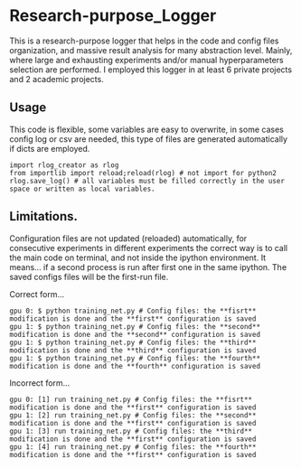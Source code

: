# Research-purpose_Logger
This is a research-purpose logger that helps in the code and config files organization, and massive result analysis for many abstraction level. Mainly, where large and exhausting experiments and/or manual hyperparameters selection are performed. I employed this logger in at least 6 private projects and 2 academic projects.


## Usage

This code is flexible, some variables are easy to overwrite, in some cases config log or csv are needed, this type of files are generated automatically if dicts are employed.


```
import rlog_creator as rlog
from importlib import reload;reload(rlog) # not import for python2
rlog.save_log() # all variables must be filled correctly in the user space or written as local variables.
```

## Limitations.
Configuration files are not updated (reloaded) automatically, for consecutive experiments in different experiments the correct way is to call the main code on terminal, and not inside the ipython environment. It means... if a second process is run after first one in the same ipython. The saved configs files will be the first-run file.

Correct form...

```
gpu 0: $ python training_net.py # Config files: the **fisrt** modification is done and the **first** configuration is saved
gpu 1: $ python training_net.py # Config files: the **second** modification is done and the **second** configuration is saved
gpu 1: $ python training_net.py # Config files: the **third** modification is done and the **third** configuration is saved
gpu 1: $ python training_net.py # Config files: the **fourth** modification is done and the **fourth** configuration is saved
```

Incorrect form...

```
gpu 0: [1] run training_net.py # Config files: the **fisrt** modification is done and the **first** configuration is saved
gpu 1: [2] run training_net.py # Config files: the **second** modification is done and the **first** configuration is saved
gpu 1: [3] run training_net.py # Config files: the **third** modification is done and the **first** configuration is saved
gpu 1: [4] run training_net.py # Config files: the **fourth** modification is done and the **first** configuration is saved
```
